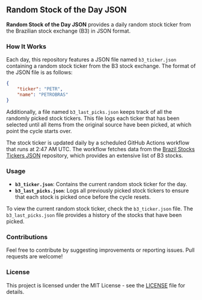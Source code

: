 ## Random Stock of the Day JSON

**Random Stock of the Day JSON** provides a daily random stock ticker from the Brazilian stock exchange (B3) in JSON format.

### How It Works

Each day, this repository features a JSON file named `b3_ticker.json` containing a random stock ticker from the B3 stock exchange. The format of the JSON file is as follows:

```json
{
    "ticker": "PETR",
    "name": "PETROBRAS"
}
```

Additionally, a file named `b3_last_picks.json` keeps track of all the randomly picked stock tickers. This file logs each ticker that has been selected until all items from the original source have been picked, at which point the cycle starts over.

The stock ticker is updated daily by a scheduled GitHub Actions workflow that runs at 2:47 AM UTC. The workflow fetches data from the [Brazil Stocks Tickers JSON](https://github.com/lucianoayres/brazil-stocks-tickers-json) repository, which provides an extensive list of B3 stocks.

### Usage

-   **`b3_ticker.json`**: Contains the current random stock ticker for the day.
-   **`b3_last_picks.json`**: Logs all previously picked stock tickers to ensure that each stock is picked once before the cycle resets.

To view the current random stock ticker, check the `b3_ticker.json` file. The `b3_last_picks.json` file provides a history of the stocks that have been picked.

### Contributions

Feel free to contribute by suggesting improvements or reporting issues. Pull requests are welcome!

### License

This project is licensed under the MIT License - see the [LICENSE](LICENSE) file for details.
